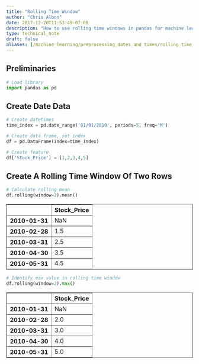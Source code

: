 ```yaml
---
title: "Rolling Time Window"
author: "Chris Albon"
date: 2017-12-20T11:53:49-07:00
description: "How to use rolling time windows in pandas for machine learning in Python."
type: technical_note
draft: false
aliases: [/machine_learning/preprocessing_dates_and_times/rolling_time_windows/]
---
```

## Preliminaries


```python
# Load library
import pandas as pd
```

## Create Date Data


```python
# Create datetimes
time_index = pd.date_range('01/01/2010', periods=5, freq='M')

# Create data frame, set index
df = pd.DataFrame(index=time_index)

# Create feature
df['Stock_Price'] = [1,2,3,4,5]
```

## Create A Rolling Time Window Of Two Rows


```python
# Calculate rolling mean
df.rolling(window=2).mean()
```




<div>
<style>
    .dataframe thead tr:only-child th {
        text-align: right;
    }

    .dataframe thead th {
        text-align: left;
    }

    .dataframe tbody tr th {
        vertical-align: top;
    }
</style>
<table border="1" class="dataframe">
  <thead>
    <tr style="text-align: right;">
      <th></th>
      <th>Stock_Price</th>
    </tr>
  </thead>
  <tbody>
    <tr>
      <th>2010-01-31</th>
      <td>NaN</td>
    </tr>
    <tr>
      <th>2010-02-28</th>
      <td>1.5</td>
    </tr>
    <tr>
      <th>2010-03-31</th>
      <td>2.5</td>
    </tr>
    <tr>
      <th>2010-04-30</th>
      <td>3.5</td>
    </tr>
    <tr>
      <th>2010-05-31</th>
      <td>4.5</td>
    </tr>
  </tbody>
</table>
</div>




```python
# Identify max value in rolling time window
df.rolling(window=2).max()
```




<div>
<style>
    .dataframe thead tr:only-child th {
        text-align: right;
    }

    .dataframe thead th {
        text-align: left;
    }

    .dataframe tbody tr th {
        vertical-align: top;
    }
</style>
<table border="1" class="dataframe">
  <thead>
    <tr style="text-align: right;">
      <th></th>
      <th>Stock_Price</th>
    </tr>
  </thead>
  <tbody>
    <tr>
      <th>2010-01-31</th>
      <td>NaN</td>
    </tr>
    <tr>
      <th>2010-02-28</th>
      <td>2.0</td>
    </tr>
    <tr>
      <th>2010-03-31</th>
      <td>3.0</td>
    </tr>
    <tr>
      <th>2010-04-30</th>
      <td>4.0</td>
    </tr>
    <tr>
      <th>2010-05-31</th>
      <td>5.0</td>
    </tr>
  </tbody>
</table>
</div>


